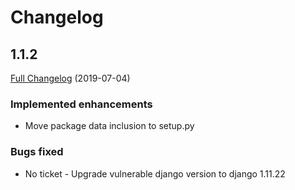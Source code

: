 # Changelog

## 1.1.2
[Full Changelog](https://github.com/uktrade/directory-healthcheck/pull/13/files) (2019-07-04)

### Implemented enhancements
- Move package data inclusion to setup.py

### Bugs fixed
- No ticket - Upgrade vulnerable django version to django 1.11.22
